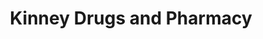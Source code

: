 ---
title: "Kinney Drugs and Pharmacy"
url: /skaneateles/kinney-drugs-and-pharmacy/
shop: Lebensmittel
---